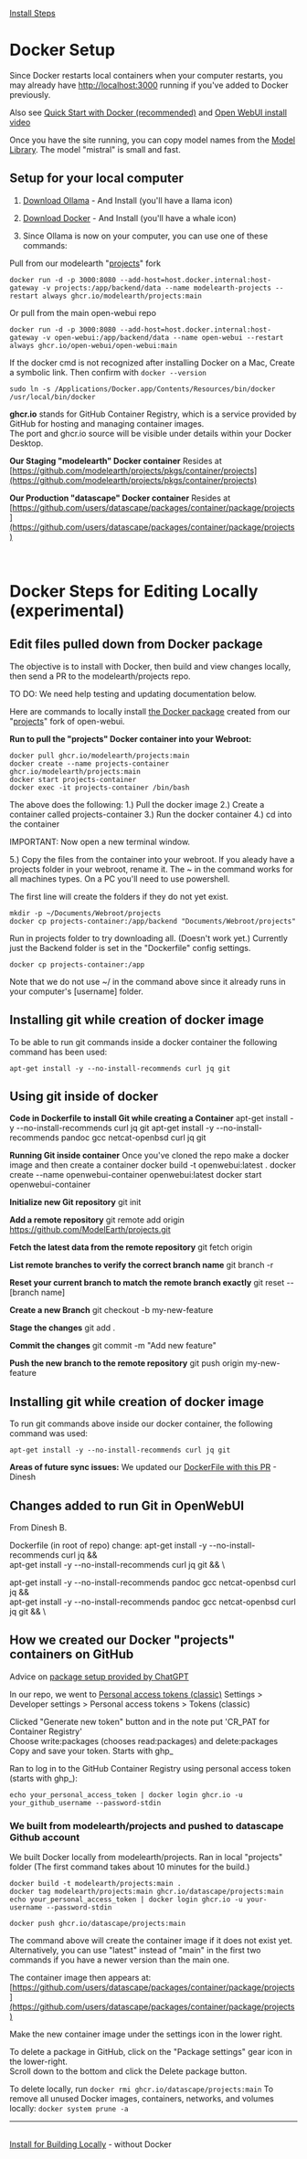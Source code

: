 [Install Steps](../)
# Docker Setup

Since Docker restarts local containers when your computer restarts, you may already have 
[http://localhost:3000](http://localhost:3000) running if you've added to Docker previously. 

Also see <a href="https://docs.openwebui.com/getting-started/">Quick Start with Docker (recommended)</a> and [Open WebUI install video](https://www.youtube.com/watch?v=N-aRJe--txs) 

Once you have the site running, you can copy model names from the [Model Library](https://ollama.com/library). The model "mistral" is small and fast.

## Setup for your local computer

1. [Download Ollama](https://ollama.com/) - And Install (you'll have a llama icon)
<!-- Sample says "ollama run llama3.1" but that downloads 4.7 GB -->

<!--
If Ollama is installed, you should see it here:
[http://localhost:11434](http://localhost:11434)
-->

2. [Download Docker](https://www.docker.com/) - And Install (you'll have a whale icon)

3. Since Ollama is now on your computer, you can use one of these commands:

Pull from our modelearth "[projects](https://github.com/modelearth/projects/)" fork

<!-- The --name value does not appear in Docker. -->
```
docker run -d -p 3000:8080 --add-host=host.docker.internal:host-gateway -v projects:/app/backend/data --name modelearth-projects --restart always ghcr.io/modelearth/projects:main
```

Or pull from the main open-webui repo
<!--(If you already have an "open-webui" container in Docker, delete or rename it.)-->

```
docker run -d -p 3000:8080 --add-host=host.docker.internal:host-gateway -v open-webui:/app/backend/data --name open-webui --restart always ghcr.io/open-webui/open-webui:main
```

If the docker cmd is not recognized after installing Docker on a Mac, Create a symbolic link. Then confirm with `docker --version`

	sudo ln -s /Applications/Docker.app/Contents/Resources/bin/docker /usr/local/bin/docker

**ghcr.io** stands for GitHub Container Registry, which is a service provided by GitHub for hosting and managing container images.  
The port and ghcr.io source will be visible under details within your Docker Desktop.<br>

**Our Staging "modelearth" Docker container**
Resides at [https://github.com/modelearth/projects/pkgs/container/projects](https://github.com/modelearth/projects/pkgs/container/projects)

**Our Production "datascape" Docker container**
Resides at [https://github.com/users/datascape/packages/container/package/projects](https://github.com/users/datascape/packages/container/package/projects)

<br>

# Docker Steps for Editing Locally (experimental)

## Edit files pulled down from Docker package

The objective is to install with Docker, then build and view changes locally, then send a PR to the modelearth/projects repo.

TO DO: We need help testing and updating documentation below.

<!--
Replaced open-webui/open-webui with modelearth/projects
Replaced open-webui-container with projects-container
-->

Here are commands to locally install [the Docker package](https://github.com/modelearth/projects/pkgs/container/projects) created from our "[projects](https://github.com/modelearth/projects)"  fork of open-webui.

<!--
The main Open WebUI container is at:
[https://github.com/orgs/open-webui/packages?repo_name=open-webui](https://github.com/orgs/open-webui/packages?repo_name=open-webui)

We're not an org, so this was not our URL: 
[https://github.com/orgs/modelearth/packages?repo_name=projects](https://github.com/orgs/modelearth/packages?repo_name=projects)
-->

<!--
Another Docker container reside in our datascape repo.
The intent is to minimize the storage use in modelearth.
-->


**Run to pull the "projects" Docker container into your Webroot:**
<!-- ran in Documents/Webroot. Did not have 
	a projects or projects-container folder beforehand. -->

	docker pull ghcr.io/modelearth/projects:main
	docker create --name projects-container ghcr.io/modelearth/projects:main
	docker start projects-container
	docker exec -it projects-container /bin/bash

The above does the following:
1.) Pull the docker image
2.) Create a container called projects-container
3.) Run the docker container
4.) cd into the container

<!-- No folder is there yet, and the prompt now says: /app/backend# -->

IMPORTANT: Now open a new terminal window.

5.) Copy the files from the container into your webroot. If you aleady have a projects folder in your webroot, rename it.
The ~ in the command works for all machines types. On a PC you'll need to use powershell. 

The first line will create the folders if they do not yet exist.

	mkdir -p ~/Documents/Webroot/projects
	docker cp projects-container:/app/backend "Documents/Webroot/projects"

Run in projects folder to try downloading all. (Doesn't work yet.)
Currently just the Backend folder is set in the "Dockerfile" config settings.

	docker cp projects-container:/app

Note that we do not use \~/ in the command above since it already runs in your computer's [username] folder. 

<!-- Docker set-up contributors: Dinesh B, Loren, Yifeng, Yuxin -->

## Installing git while creation of docker image

To be able to run git commands inside a docker container the following command has been used:<!-- Dinesh B -->

	apt-get install -y --no-install-recommends curl jq git

## Using git inside of docker

**Code in Dockerfile to install Git while creating a Container**
	apt-get install -y --no-install-recommends curl jq git
	apt-get install -y --no-install-recommends pandoc gcc netcat-openbsd curl jq git

**Running Git inside container**
Once you've cloned the repo make a docker image and then create a container
	docker build -t openwebui:latest .
	docker create --name openwebui-container openwebui:latest
	docker start openwebui-container

**Initialize new Git repository**
	git init

**Add a remote repository**
	git remote add origin https://github.com/ModelEarth/projects.git

**Fetch the latest data from the remote repository**
	git fetch origin

**List remote branches to verify the correct branch name**
	git branch -r

**Reset your current branch to match the remote branch exactly**
	git reset --[branch name]

**Create a new Branch**
	git checkout -b my-new-feature

**Stage the changes**
	git add .

**Commit the changes**
	git commit -m "Add new feature"

**Push the new branch to the remote repository**
	git push origin my-new-feature


## Installing git while creation of docker image

To run git commands above inside our docker container,
 the following command was used:

	apt-get install -y --no-install-recommends curl jq git

**Areas of future sync issues:**
We updated our [DockerFile with this PR](https://github.com/ModelEarth/projects/pull/2/files) - Dinesh

## Changes added to run Git in OpenWebUI

From Dinesh B.

Dockerfile (in root of repo) change:
apt-get install -y --no-install-recommends curl jq && \
apt-get install -y --no-install-recommends curl jq git && \

apt-get install -y --no-install-recommends pandoc gcc netcat-openbsd curl jq && \
apt-get install -y --no-install-recommends pandoc gcc netcat-openbsd curl jq git && \

## How we created our Docker "projects" containers on GitHub

Advice on [package setup provided by ChatGPT](https://chatgpt.com/share/2200ae05-4f33-4b1c-a1f9-57be4d18257b)

In our repo, we went to [Personal access tokens (classic)](https://github.com/settings/tokens)
Settings > Developer settings > Personal access tokens > Tokens (classic)

Clicked "Generate new token" button and in the note put 'CR_PAT for Container Registry'  
Choose write:packages (chooses read:packages) and delete:packages  
Copy and save your token. Starts with ghp_

Ran to log in to the GitHub Container Registry using personal access token (starts with ghp_):

	echo your_personal_access_token | docker login ghcr.io -u your_github_username --password-stdin


### We built from modelearth/projects and pushed to datascape Github account

We built Docker locally from modelearth/projects. Ran in local "projects" folder
(The first command takes about 10 minutes for the build.)

	docker build -t modelearth/projects:main .
	docker tag modelearth/projects:main ghcr.io/datascape/projects:main
	echo your_personal_access_token | docker login ghcr.io -u your-username --password-stdin

	docker push ghcr.io/datascape/projects:main

The command above will create the container image if it does not exist yet.
Alternatively, you can use "latest" instead of "main" in the first two commands if you have a newer version than the main one.

The container image then appears at: [https://github.com/users/datascape/packages/container/package/projects](https://github.com/users/datascape/packages/container/package/projects)

Make the new container image under the settings icon in the lower right.

<!--
Using datascape account to avoid using too much storage space in modelearth account.

	docker build -t ghcr.io/modelearth/projects:main .
	docker push ghcr.io/datascape/projects:main

Our container then appeared at: [https://github.com/datascape/projects/pkgs/container/projects](projects/pkgs/container/projects)
-->

To delete a package in GitHub, click on the "Package settings" gear icon in the lower-right.  
Scroll down to the bottom and click the Delete package button.

To delete locally, run `docker rmi ghcr.io/datascape/projects:main`
To remove all unused Docker images, containers, networks, and volumes locally: `docker system prune -a`

<!--
You can run the following in your local projects folder.  

	docker compose up -d --build
-->

<!-- 
Avoid this:
docker run -d -p 3000:8080 --gpus=all -v ollama:/root/.ollama -v open-webui:/app/backend/data --name open-webui --restart always ghcr.io/open-webui/open-webui:ollama

If you already have Ollama running in Docker,
the above command my exceed the avalable allocated memory. 

Tried again after changind in Docker > Settings > Resources > Advanced
CPU was already at 16
Increased memory limit from 8GB to 24GB
Increase Swap from 1GB to 3GB
-->

---
<br>[Install for Building Locally](../) - without Docker
